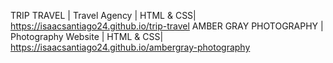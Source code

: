 TRIP TRAVEL | Travel Agency | HTML & CSS| https://isaacsantiago24.github.io/trip-travel
AMBER GRAY PHOTOGRAPHY | Photography Website | HTML & CSS| https://isaacsantiago24.github.io/ambergray-photography

